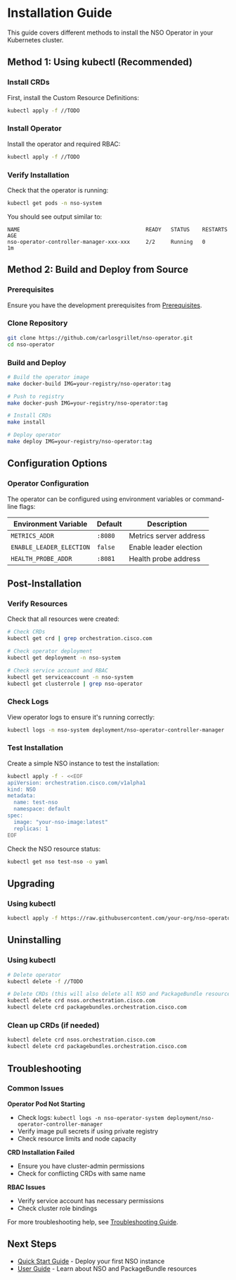 # Installation Guide

This guide covers different methods to install the NSO Operator in your Kubernetes cluster.

## Method 1: Using kubectl (Recommended)

### Install CRDs
First, install the Custom Resource Definitions:

```bash
kubectl apply -f //TODO
```

### Install Operator
Install the operator and required RBAC:

```bash
kubectl apply -f //TODO
```

### Verify Installation
Check that the operator is running:

```bash
kubectl get pods -n nso-system
```

You should see output similar to:
```
NAME                                        READY   STATUS    RESTARTS   AGE
nso-operator-controller-manager-xxx-xxx     2/2     Running   0          1m
```

## Method 2: Build and Deploy from Source

### Prerequisites
Ensure you have the development prerequisites from [Prerequisites](prerequisites.md).

### Clone Repository
```bash
git clone https://github.com/carlosgrillet/nso-operator.git
cd nso-operator
```

### Build and Deploy
```bash
# Build the operator image
make docker-build IMG=your-registry/nso-operator:tag

# Push to registry
make docker-push IMG=your-registry/nso-operator:tag

# Install CRDs
make install

# Deploy operator
make deploy IMG=your-registry/nso-operator:tag
```

## Configuration Options

### Operator Configuration
The operator can be configured using environment variables or command-line flags:

| Environment Variable | Default | Description |
|---------------------|---------|-------------|
| `METRICS_ADDR` | `:8080` | Metrics server address |
| `ENABLE_LEADER_ELECTION` | `false` | Enable leader election |
| `HEALTH_PROBE_ADDR` | `:8081` | Health probe address |

## Post-Installation

### Verify Resources
Check that all resources were created:

```bash
# Check CRDs
kubectl get crd | grep orchestration.cisco.com

# Check operator deployment
kubectl get deployment -n nso-system

# Check service account and RBAC
kubectl get serviceaccount -n nso-system
kubectl get clusterrole | grep nso-operator
```

### Check Logs
View operator logs to ensure it's running correctly:

```bash
kubectl logs -n nso-system deployment/nso-operator-controller-manager
```

### Test Installation
Create a simple NSO instance to test the installation:

```bash
kubectl apply -f - <<EOF
apiVersion: orchestration.cisco.com/v1alpha1
kind: NSO
metadata:
  name: test-nso
  namespace: default
spec:
  image: "your-nso-image:latest"
  replicas: 1
EOF
```

Check the NSO resource status:
```bash
kubectl get nso test-nso -o yaml
```

## Upgrading

### Using kubectl
```bash
kubectl apply -f https://raw.githubusercontent.com/your-org/nso-operator/main/dist/install.yaml
```

## Uninstalling

### Using kubectl
```bash
# Delete operator
kubectl delete -f //TODO

# Delete CRDs (this will also delete all NSO and PackageBundle resources)
kubectl delete crd nsos.orchestration.cisco.com
kubectl delete crd packagebundles.orchestration.cisco.com
```

### Clean up CRDs (if needed)
```bash
kubectl delete crd nsos.orchestration.cisco.com
kubectl delete crd packagebundles.orchestration.cisco.com
```

## Troubleshooting

### Common Issues

**Operator Pod Not Starting**
- Check logs: `kubectl logs -n nso-operator-system deployment/nso-operator-controller-manager`
- Verify image pull secrets if using private registry
- Check resource limits and node capacity

**CRD Installation Failed**
- Ensure you have cluster-admin permissions
- Check for conflicting CRDs with same name

**RBAC Issues**
- Verify service account has necessary permissions
- Check cluster role bindings

For more troubleshooting help, see [Troubleshooting Guide](../user-guide/troubleshooting.md).

## Next Steps

- [Quick Start Guide](quick-start.md) - Deploy your first NSO instance
- [User Guide](../user-guide/) - Learn about NSO and PackageBundle resources
